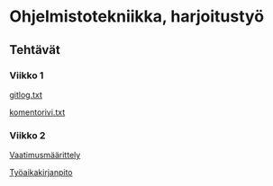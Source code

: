 # Ohjelmistotekniikka, harjoitustyö
## Tehtävät
### Viikko 1
[gitlog.txt](https://github.com/vkohj/ot-harjoitustyo/blob/main/laskarit/viikko1/gitlog.txt)

[komentorivi.txt](https://github.com/vkohj/ot-harjoitustyo/blob/main/laskarit/viikko1/komentorivi.txt)

### Viikko 2
[Vaatimusmäärittely](https://github.com/vkohj/ot-harjoitustyo/blob/main/flashcard/dokumentaatio/vaatimusmaarittely.md)

[Työaikakirjanpito](https://github.com/vkohj/ot-harjoitustyo/blob/main/flashcard/dokumentaatio/tuntikirjanpito.md)